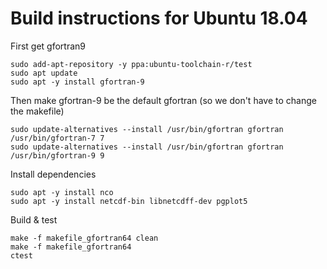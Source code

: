 # Build instructions for Ubuntu 18.04
First get gfortran9
```
sudo add-apt-repository -y ppa:ubuntu-toolchain-r/test
sudo apt update
sudo apt -y install gfortran-9
```
Then make gfortran-9 be the default gfortran (so we don't have to change the makefile)
```
sudo update-alternatives --install /usr/bin/gfortran gfortran /usr/bin/gfortran-7 7
sudo update-alternatives --install /usr/bin/gfortran gfortran /usr/bin/gfortran-9 9
```
Install dependencies
```
sudo apt -y install nco
sudo apt -y install netcdf-bin libnetcdff-dev pgplot5
```
Build & test
```
make -f makefile_gfortran64 clean
make -f makefile_gfortran64
ctest
```

